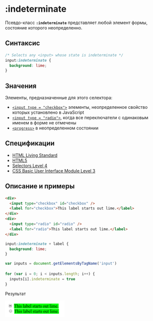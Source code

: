 # :indeterminate

Псевдо-класс **`:indeterminate`** представляет любой элемент формы, состояние которого неопределенно.

## Синтаксис

```css
/* Selects any <input> whose state is indeterminate */
input:indeterminate {
  background: lime;
}
```

## Значения

Элементы, предназначенные для этого селектора:

- [`<input type = "checkbox">`](../html/input.md) элементы, неопределенное свойство которых установлено в JavaScript
- [`<input type = "radio">`](../html/input.md), когда все переключатели с одинаковым именем в форме не отмечены
- [`<progress>`](../html/progress.md) в неопределенном состоянии

## Спецификации

- [HTML Living Standard](https://html.spec.whatwg.org/multipage/#selector-indeterminate)
- [HTML5](http://www.w3.org/TR/html5/#selector-indeterminate)
- [Selectors Level 4](https://drafts.csswg.org/selectors-4/#indeterminate)
- [CSS Basic User Interface Module Level 3](https://drafts.csswg.org/css-ui-3/#indeterminate)

## Описание и примеры

```html tab="HTML"
<div>
  <input type="checkbox" id="checkbox" />
  <label for="checkbox">This label starts out lime.</label>
</div>
<div>
  <input type="radio" id="radio" />
  <label for="radio">This label starts out lime.</label>
</div>
```

```css tab="CSS"
input:indeterminate + label {
  background: lime;
}
```

```js tab="JS"
var inputs = document.getElementsByTagName('input')

for (var i = 0; i < inputs.length; i++) {
  inputs[i].indeterminate = true
}
```

Результат

![Пример работы псевдо-класса :indeterminate](indeterminate.png)
